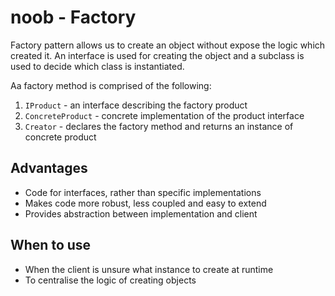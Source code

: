 # noob - Factory
Factory pattern allows us to create an object without expose the logic which created it.
An interface is used for creating the object and a subclass is used to decide which class is instantiated.

Aa factory method is comprised of the following:
1) `IProduct` - an interface describing the factory product
2) `ConcreteProduct` - concrete implementation of the product interface
3) `Creator` - declares the factory method and returns an instance of concrete product

## Advantages
- Code for interfaces, rather than specific implementations
- Makes code more robust, less coupled and easy to extend
- Provides abstraction between implementation and client

## When to use
- When the client is unsure what instance to create at runtime
- To centralise the logic of creating objects